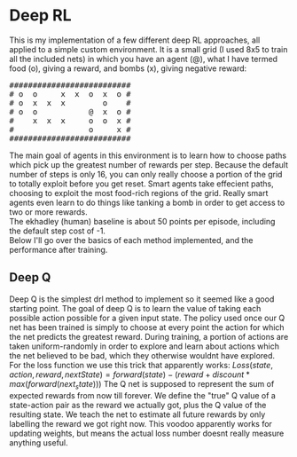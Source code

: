 # Deep RL
This is my implementation of a few different deep RL approaches, all applied to a simple custom
environment. It is a small grid (I used 8x5 to train all the included nets) in which you have
an agent (@), what I have termed food (o), giving a reward, and bombs (x), giving negative reward:  
<pre>
##########################
# o  o     x  x  o  x  o #
# o  x  x  x        o    #
# o  o           @  x  o #
#    x  x  x     o  o  x #
#                o     x #
##########################
</pre>
The main goal of agents in this environment is to learn how to choose paths which pick up the greatest
number of rewards per step. Because the default number of steps is only 16, you can only really choose
a portion of the grid to totally exploit before you get reset. Smart agents take effecient paths, 
choosing to exploit the most food-rich regions of the grid. Really smart agents even learn to do things
like tanking a bomb in order to get access to two or more rewards.  
The ekhadley (human) baseline is about 50 points per episode, including the default step cost of -1.  
Below I'll go over the basics of each method implemented, and the performance after training.

## Deep Q
Deep Q is the simplest drl method to implement so it seemed like a good starting point. The goal of deep
Q is to learn the value of taking each possible action possible for a given input state. The policy used
once our Q net has been trained is simply to choose at every point the action for which the net predicts
the greatest reward. During training, a portion of actions are taken uniform-randomly in order to 
explore and learn about actions which the net believed to be bad, which they otherwise wouldnt have 
explored.  
For the loss function we use this trick that apparently works:
$Loss(state, action, reward, nextState) = forward(state) - (reward + discount*max(forward(next_state)))$
The Q net is supposed to represent the sum of expected rewards from now till forever. We define the "true"
Q value of a state-action pair as the reward we actually got, plus the Q value of the resulting state. We
teach the net to estimate all future rewards by only labelling the reward we got right now. This voodoo
apparently works for updating weights, but means the actual loss number doesnt really measure anything useful.
